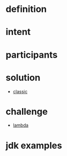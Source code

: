 # definition

# intent

# participants

# solution
- [classic](../pattern/ex1/Client.java)

# challenge
- [lambda](../pattern/challenge/Client.java)

# jdk examples
